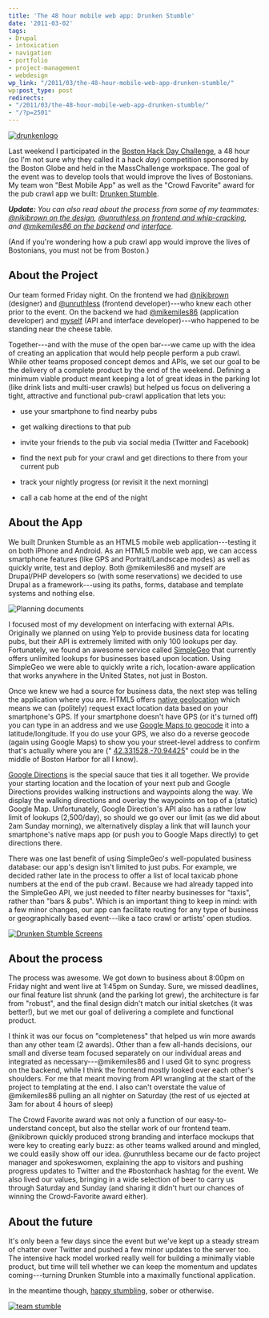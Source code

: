 ```yaml
---
title: 'The 48 hour mobile web app: Drunken Stumble'
date: '2011-03-02'
tags:
- Drupal
- intoxication
- navigation
- portfolio
- project-management
- webdesign
wp_link: "/2011/03/the-48-hour-mobile-web-app-drunken-stumble/"
wp:post_type: post
redirects:
- "/2011/03/the-48-hour-mobile-web-app-drunken-stumble/"
- "/?p=2501"
---
```


[ ![](2011-03-02-The-48-hour-mobile-web-app-Drunken-Stumble/drunkenlogo-500x190.png "drunkenlogo") ](http://drunkenstumble.com)



Last weekend I participated in the [Boston Hack Day Challenge](http://beta.boston.com/hackday), a 48 hour (so I'm not sure why they called it a hack _day_) competition sponsored by the Boston Globe and held in the MassChallenge workspace. The goal of the event was to develop tools that would improve the lives of Bostonians. My team won "Best Mobile App" as well as the "Crowd Favorite" award for the pub crawl app we built: [Drunken Stumble](http://drunkenstumble.com).

_**Update:** You can also read about the process from some of my teammates: [@nikibrown on the design](http://www.nikibrown.com/designoblog/2011/02/28/designing-and-building-a-web-app-in-a-weekend-drunken-stumble/), [@unruthless on frontend and whip-cracking](http://www.unruthless.com/blog/post/drunken-stumble), and [@mikemiles86 on the backend](http://miles-per-hour.com/2011/03/01/drunken-stumble-a-drupal-7-web-app-built-in-a-weekend/) and [interface](http://miles-per-hour.com/2011/03/02/drunken-stumble-a-breakdown/)._

(And if you're wondering how a pub crawl app would improve the lives of Bostonians, you must not be from Boston.)

## About the Project

Our team formed Friday night. On the frontend we had [@nikibrown](http://twitter.com/nikibrown) (designer) and [@unruthless](http://twitter.com/unruthless) (frontend developer)---who knew each other prior to the event. On the backend we had [@mikemiles86](http://twitter.com/mikemiles86) (application developer) and [myself](http://twitter.com/bensheldon) (API and interface developer)---who happened to be standing near the cheese table.

Together---and with the muse of the open bar---we came up with the idea of creating an application that would help people perform a pub crawl. While other teams proposed concept demos and APIs, we set our goal to be the delivery of a complete product by the end of the weekend. Defining a minimum viable product meant keeping a lot of great ideas in the parking lot (like drink lists and multi-user crawls) but helped us focus on delivering a tight, attractive and functional pub-crawl application that lets you:

- use your smartphone to find nearby pubs

- get walking directions to that pub

- invite your friends to the pub via social media (Twitter and Facebook)

- find the next pub for your crawl and get directions to there from your current pub

- track your nightly progress (or revisit it the next morning)

- call a cab home at the end of the night

## About the App

We built Drunken Stumble as an HTML5 mobile web application---testing it on both iPhone and Android. As an HTML5 mobile web app, we can access smartphone features (like GPS and Portrait/Landscape modes) as well as quickly write, test and deploy. Both @mikemiles86 and myself are Drupal/PHP developers so (with some reservations) we decided to use Drupal as a framework---using its paths, forms, database and template systems and nothing else.

![Planning documents](2011-03-02-The-48-hour-mobile-web-app-Drunken-Stumble/drunken-planning.jpeg "drunken planning")

I focused most of my development on interfacing with external APIs. Originally we planned on using Yelp to provide business data for locating pubs, but their API is extremely limited with only 100 lookups per day. Fortunately, we found an awesome service called [SimpleGeo](http://simplegeo.com) that currently offers unlimited lookups for businesses based upon location. Using SimpleGeo we were able to quickly write a rich, location-aware application that works anywhere in the United States, not just in Boston.

Once we knew we had a source for business data, the next step was telling the application where you are. HTML5 offers [native geolocation](http://dev.w3.org/geo/api/spec-source.html) which means we can (politely) request exact location data based on your smartphone's GPS. If your smartphone doesn't have GPS (or it's turned off) you can type in an address and we use [Google Maps to geocode](http://code.google.com/apis/maps/documentation/geocoding/) it into a latitude/longitude. If you do use your GPS, we also do a reverse geocode (again using Google Maps) to show you your street-level address to confirm that's actually where you are (" [42.331528,-70.94425](http://maps.google.com/maps?ll=42.331528,-70.94425)" could be in the middle of Boston Harbor for all I know).

[Google Directions](http://code.google.com/apis/maps/documentation/directions/) is the special sauce that ties it all together. We provide your starting location and the location of your next pub and Google Directions provides walking instructions and waypoints along the way. We display the walking directions and overlay the waypoints on top of a (static) Google Map. Unfortunately, Google Direction's API also has a rather low limit of lookups (2,500/day), so should we go over our limit (as we did about 2am Sunday morning), we alternatively display a link that will launch your smartphone's native maps app (or push you to Google Maps directly) to get directions there.

There was one last benefit of using SimpleGeo's well-populated business database: our app's design isn't limited to just pubs. For example, we decided rather late in the process to offer a list of local taxicab phone numbers at the end of the pub crawl. Because we had already tapped into the SimpleGeo API, we just needed to filter nearby businesses for "taxis", rather than "bars & pubs". Which is an important thing to keep in mind: with a few minor changes, our app can facilitate routing for any type of business or geographically based event---like a taco crawl or artists' open studios.

[ ![](2011-03-02-The-48-hour-mobile-web-app-Drunken-Stumble/Drunken-Stumble-Screens-500x315.png "Drunken Stumble Screens") ](2011-03-02-The-48-hour-mobile-web-app-Drunken-Stumble/Drunken-Stumble-Screens.png)

## About the process

The process was awesome. We got down to business about 8:00pm on Friday night and went live at 1:45pm on Sunday. Sure, we missed deadlines, our final feature list shrunk (and the parking lot grew), the architecture is far from "robust", and the final design didn't match our initial sketches (it was better!), but we met our goal of delivering a complete and functional product.

I think it was our focus on "completeness" that helped us win more awards than any other team (2 awards). Other than a few all-hands decisions, our small and diverse team focused separately on our individual areas and integrated as necessary---@mikemiles86 and I used Git to sync progress on the backend, while I think the frontend mostly looked over each other's shoulders. For me that meant moving from API wrangling at the start of the project to templating at the end. I also can't overstate the value of @mikemiles86 pulling an all nighter on Saturday (the rest of us ejected at 3am for about 4 hours of sleep)

The Crowd Favorite award was not only a function of our easy-to-understand concept, but also the stellar work of our frontend team. @nikibrown quickly produced strong branding and interface mockups that were key to creating early buzz: as other teams walked around and mingled, we could easily show off our idea. @unruthless became our de facto project manager and spokeswomen, explaining the app to visitors and pushing progress updates to Twitter and the #bostonhack hashtag for the event. We also lived our values, bringing in a wide selection of beer to carry us through Saturday and Sunday (and sharing it didn't hurt our chances of winning the Crowd-Favorite award either).

## About the future

It's only been a few days since the event but we've kept up a steady stream of chatter over Twitter and pushed a few minor updates to the server too. The intensive hack model worked really well for building a minimally viable product, but time will tell whether we can keep the momentum and updates coming---turning Drunken Stumble into a maximally functional application.

In the meantime though, [happy stumbling](http://drunkenstumble.com), sober or otherwise.

[ ![](2011-03-02-The-48-hour-mobile-web-app-Drunken-Stumble/team-stumble-500x331.png "team stumble") ](2011-03-02-The-48-hour-mobile-web-app-Drunken-Stumble/team-stumble.png)
